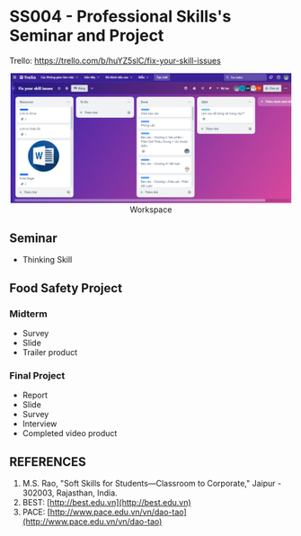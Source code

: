 # SS004 - Professional Skills's Seminar and Project

Trello: https://trello.com/b/huYZ5slC/fix-your-skill-issues

<div align="center">
   <img src="Images/Trello_overview.png" alt="Trello Workspace"" width="500"/>
</div>

<div align="center">
   Workspace
</div>

## Seminar
+ Thinking Skill

## Food Safety Project
### Midterm
   + Survey
   + Slide
   + Trailer product

### Final Project
   + Report
   + Slide
   + Survey
   + Interview
   + Completed video product

## REFERENCES
1. M.S. Rao, "Soft Skills for Students—Classroom to Corporate," Jaipur - 302003, Rajasthan, India.
2. BEST: [http://best.edu.vn](http://best.edu.vn)
3. PACE: [http://www.pace.edu.vn/vn/dao-tao](http://www.pace.edu.vn/vn/dao-tao)
